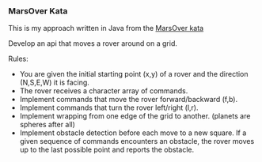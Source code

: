 ### MarsOver Kata
This is my approach written in Java from the [MarsOver kata](https://technologyconversations.com/2014/10/17/java-tutorial-through-katas-mars-rover/)

Develop an api that moves a rover around on a grid.

Rules:
- You are given the initial starting point (x,y) of a rover and the direction (N,S,E,W) it is facing. 
- The rover receives a character array of commands.
- Implement commands that move the rover forward/backward (f,b).
- Implement commands that turn the rover left/right (l,r).
- Implement wrapping from one edge of the grid to another. (planets are spheres after all)
- Implement obstacle detection before each move to a new square. If a given sequence of commands encounters an obstacle, the rover moves up to the last possible point and reports the obstacle.
